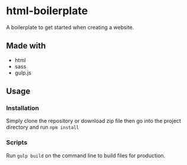 # html-boilerplate
A boilerplate to get started when creating a website. 

## Made with 
- html 
- sass 
- gulp.js 

## Usage 

### Installation 
Simply clone the repository or download zip file then go into the project directory and run `npm install`

### Scripts 
Run `gulp build` on the command line to build files for production.
